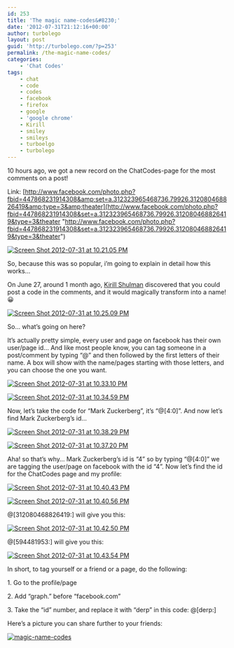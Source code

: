 ```yaml
---
id: 253
title: 'The magic name-codes&#8230;'
date: '2012-07-31T21:12:16+00:00'
author: turbolego
layout: post
guid: 'http://turbolego.com/?p=253'
permalink: /the-magic-name-codes/
categories:
    - 'Chat Codes'
tags:
    - chat
    - code
    - codes
    - facebook
    - firefox
    - google
    - 'google chrome'
    - Kirill
    - smiley
    - smileys
    - turboelgo
    - turbolego
---
```


10 hours ago, we got a new record on the ChatCodes-page for the most comments on a post!

Link: [http://www.facebook.com/photo.php?fbid=447868231914308&amp;set=a.312323965468736.79926.312080468826419&amp;type=3&amp;theater](http://www.facebook.com/photo.php?fbid=447868231914308&set=a.312323965468736.79926.312080468826419&type=3&theater "http://www.facebook.com/photo.php?fbid=447868231914308&set=a.312323965468736.79926.312080468826419&type=3&theater")

[![](https://turbolego.com/wp-content/uploads/2012/07/Screen-Shot-2012-07-31-at-10.21.05-PM.png "Screen Shot 2012-07-31 at 10.21.05 PM")](https://turbolego.com/wp-content/uploads/2012/07/Screen-Shot-2012-07-31-at-10.21.05-PM.png)

So, because this was so popular, i’m going to explain in detail how this works…

On June 27, around 1 month ago, [Kirill Shulman](http://www.facebook.com/TheShulman "http://www.facebook.com/TheShulman") discovered that you could post a code in the comments, and it would magically transform into a name! 😀

[![](https://turbolego.com/wp-content/uploads/2012/07/Screen-Shot-2012-07-31-at-10.25.09-PM.png "Screen Shot 2012-07-31 at 10.25.09 PM")](https://turbolego.com/wp-content/uploads/2012/07/Screen-Shot-2012-07-31-at-10.25.09-PM.png)

So… what’s going on here?

It’s actually pretty simple, every user and page on facebook has their own user/page id… And like most people know, you can tag someone in a post/comment by typing “@” and then followed by the first letters of their name. A box will show with the name/pages starting with those letters, and you can choose the one you want.

[![](https://turbolego.com/wp-content/uploads/2012/07/Screen-Shot-2012-07-31-at-10.33.10-PM.png "Screen Shot 2012-07-31 at 10.33.10 PM")](https://turbolego.com/wp-content/uploads/2012/07/Screen-Shot-2012-07-31-at-10.33.10-PM.png)

[![](https://turbolego.com/wp-content/uploads/2012/07/Screen-Shot-2012-07-31-at-10.34.59-PM.png "Screen Shot 2012-07-31 at 10.34.59 PM")](https://turbolego.com/wp-content/uploads/2012/07/Screen-Shot-2012-07-31-at-10.34.59-PM.png)

Now, let’s take the code for “Mark Zuckerberg”, it’s “@\[4:0\]”. And now let’s find Mark Zuckerberg’s id…

[![](https://turbolego.com/wp-content/uploads/2012/07/Screen-Shot-2012-07-31-at-10.38.29-PM.png "Screen Shot 2012-07-31 at 10.38.29 PM")](https://turbolego.com/wp-content/uploads/2012/07/Screen-Shot-2012-07-31-at-10.38.29-PM.png)

[![](https://turbolego.com/wp-content/uploads/2012/07/Screen-Shot-2012-07-31-at-10.37.20-PM.png "Screen Shot 2012-07-31 at 10.37.20 PM")](https://turbolego.com/wp-content/uploads/2012/07/Screen-Shot-2012-07-31-at-10.37.20-PM.png)

Aha! so that’s why… Mark Zuckerberg’s id is “4” so by typing “@\[4:0\]” we are tagging the user/page on facebook with the id “4”. Now let’s find the id for the ChatCodes page and my profile:

[![](https://turbolego.com/wp-content/uploads/2012/07/Screen-Shot-2012-07-31-at-10.40.43-PM.png "Screen Shot 2012-07-31 at 10.40.43 PM")](https://turbolego.com/wp-content/uploads/2012/07/Screen-Shot-2012-07-31-at-10.40.43-PM.png)

[![](https://turbolego.com/wp-content/uploads/2012/07/Screen-Shot-2012-07-31-at-10.40.56-PM.png "Screen Shot 2012-07-31 at 10.40.56 PM")](https://turbolego.com/wp-content/uploads/2012/07/Screen-Shot-2012-07-31-at-10.40.56-PM.png)

@\[312080468826419:\] will give you this:

[![](https://turbolego.com/wp-content/uploads/2012/07/Screen-Shot-2012-07-31-at-10.42.50-PM.png "Screen Shot 2012-07-31 at 10.42.50 PM")](https://turbolego.com/wp-content/uploads/2012/07/Screen-Shot-2012-07-31-at-10.42.50-PM.png)

@\[594481953:\] will give you this:

[![](https://turbolego.com/wp-content/uploads/2012/07/Screen-Shot-2012-07-31-at-10.43.54-PM.png "Screen Shot 2012-07-31 at 10.43.54 PM")](https://turbolego.com/wp-content/uploads/2012/07/Screen-Shot-2012-07-31-at-10.43.54-PM.png)

In short, to tag yourself or a friend or a page, do the following:

1\. Go to the profile/page

2\. Add “graph.” before “facebook.com”

3\. Take the “id” number, and replace it with “derp” in this code: @\[derp:\]

Here’s a picture you can share further to your friends:

[![](https://turbolego.com/wp-content/uploads/2012/07/magic-name-codes.jpg "magic-name-codes")](https://turbolego.com/wp-content/uploads/2012/07/magic-name-codes.jpg)